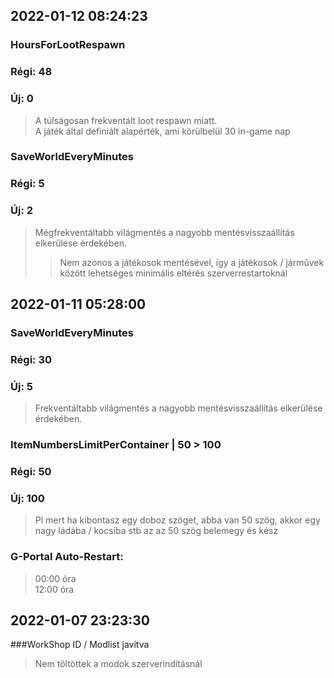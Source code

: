 ## 2022-01-12 08:24:23

### HoursForLootRespawn
### Régi: 48
### Új: 0
> A túlságosan frekventált loot respawn miatt.  
> A játék által definiált alapérték, ami körülbelül 30 in-game nap

### SaveWorldEveryMinutes
### Régi: 5
### Új: 2
> Mégfrekventáltabb világmentés a nagyobb mentésvisszaállítás elkerülése érdekében.  
>> Nem azonos a játékosok mentésével, így a játékosok / járművek között lehetséges minimális eltérés szerverrestartoknál  

## 2022-01-11 05:28:00

### SaveWorldEveryMinutes
### Régi: 30
### Új: 5
> Frekventáltabb világmentés a nagyobb mentésvisszaállítás elkerülése érdekében.  

### ItemNumbersLimitPerContainer | 50 > 100
### Régi: 50
### Új: 100
> Pl mert ha kibontasz egy doboz szöget, abba van 50 szög, akkor egy nagy ládába / kocsiba stb az az 50 szög belemegy és kész  

### G-Portal Auto-Restart:
> 00:00 óra  
> 12:00 óra

## 2022-01-07 23:23:30

###WorkShop ID / Modlist javítva
> Nem töltöttek a modok szerverindításnál
